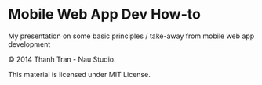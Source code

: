 Mobile Web App Dev How-to
=========================

My presentation on some basic principles / take-away from mobile web app development

© 2014 Thanh Tran - Nau Studio. 

This material is licensed under MIT License.